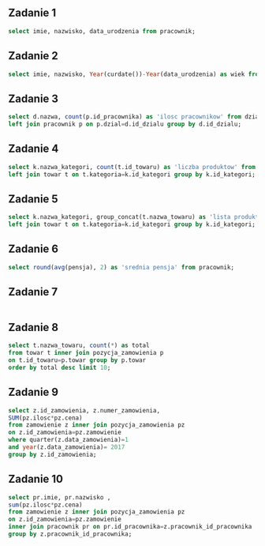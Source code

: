 ## Zadanie 1
```sql
select imie, nazwisko, data_urodzenia from pracownik;
```
## Zadanie 2
```sql
select imie, nazwisko, Year(curdate())-Year(data_urodzenia) as wiek from pracownik;
```
## Zadanie 3
```sql
select d.nazwa, count(p.id_pracownika) as 'ilosc pracownikow' from dzial d
left join pracownik p on p.dzial=d.id_dzialu group by d.id_dzialu;
```
## Zadanie 4
```sql
select k.nazwa_kategori, count(t.id_towaru) as 'liczba produktow' from kategoria k 
left join towar t on t.kategoria=k.id_kategori group by k.id_kategori;
```
## Zadanie 5
```sql
select k.nazwa_kategori, group_concat(t.nazwa_towaru) as 'lista produktow' from kategoria k 
left join towar t on t.kategoria=k.id_kategori group by k.id_kategori;
```
## Zadanie 6
```sql
select round(avg(pensja), 2) as 'srednia pensja' from pracownik;
```
## Zadanie 7
```sql

```
## Zadanie 8
```sql
select t.nazwa_towaru, count(*) as total
from towar t inner join pozycja_zamowienia p
on t.id_towaru=p.towar group by p.towar
order by total desc limit 10;
```
## Zadanie 9
```sql
select z.id_zamowienia, z.numer_zamowienia,
SUM(pz.ilosc*pz.cena)
from zamowienie z inner join pozycja_zamowienia pz
on z.id_zamowienia=pz.zamowienie
where quarter(z.data_zamowienia)=1
and year(z.data_zamowienia)= 2017
group by z.id_zamowienia;
```
## Zadanie 10
```sql
select pr.imie, pr.nazwisko ,
sum(pz.ilosc*pz.cena)
from zamowienie z inner join pozycja_zamowienia pz
on z.id_zamowienia=pz.zamowienie
inner join pracownik pr on pr.id_pracownika=z.pracownik_id_pracownika
group by z.pracownik_id_pracownika;
```
